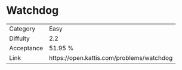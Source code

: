 # Watchdog

<table>
    <tr>
        <td>Category</td>
        <td>Easy</td>
    </tr>
    <tr>
        <td>Diffulty</td>
        <td>2.2</td>
    </tr>
    <tr>
        <td>Acceptance</td>
        <td>51.95 %</td>
    </tr>
    <tr>
        <td>Link</td>
        <td>https://open.kattis.com/problems/watchdog</td>
    </tr>
</table>